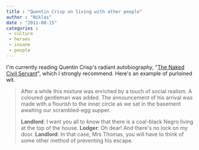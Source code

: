 ```yaml
---
title : "Quentin Crisp on living with other people"
author : "Niklas"
date : "2011-08-15"
categories : 
 - culture
 - heroes
 - insane
 - people
---
```


I'm currently reading Quentin Crisp's radiant autobiography, "[The Naked Civil Servant](http://www.goodreads.com/book/show/1134393.Naked_Civil_Servant)", which I strongly recommend. Here's an example of purloined wit.

> After a while this mixture was enriched by a touch of social realism. A coloured gentleman was added. The announcement of his arrival was made with a flourish to the inner circle as we sat in the basement awaiting our scrambled-egg supper.
> 
> **Landlord**: I want you all to know that there is a coal-black Negro living at the top of the house. **Lodger**: Oh dear! And there's no lock on my door. **Landlord**: In that case, Mrs Thomas, you will have to think of some other method of preventing his escape.
